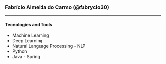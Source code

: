 ### Fabrício Almeida do Carmo (@fabrycio30)
***
#### Tecnologies and Tools
  * Machine Learning 
  * Deep Learning
  * Natural Language Processing - NLP
  * Python
  * Java - Spring

